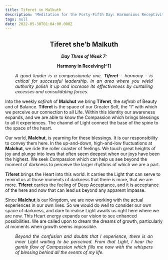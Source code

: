 ```yaml
---
title: Tiferet in Malkuth
description: 'Meditation for the Forty-Fifth Day: Harmonious Receptivity'
tags: null
date: 2022-05-30T01:04:00.000Z
---
```


<div style="font-weight: bold; text-align:center">
<h2>Tiferet she’b Malkuth</h2>
<i>Day Three of Week 7:</i> 
<p>Harmony in Receiving[^1]</p>

</div>

<div style="text-align: justify; margin-left: 2rem; margin-right: 2rem; font-style:italic">
A good leader is a compassionate one. <strong>Tiferet</strong> - harmony - is critical for successful leadership. In an area where you wield authority  polish it up and increase its effectiveness by curtailing excesses and consolidating forces.
</div>

Into the weekly _sefirah_ of **Malchut** we bring **Tiferet**, the _sefirah_ of Beauty and of Balance. **Tiferet** is the space of our Greater Self, the “I” with which we perceive our connection to all Life. Within this identity our awareness expands, and we are able to know the Compassion which brings blessings to all it experiences. The channel of Light connect the base of the spine to the space of the heart.

Our world, **Malchut**, is yearning for these blessings. It is our responsibility to convey them here. In the up-and-down, high-and-low fluctuations at **Malchut**, we ride the roller coaster of feelings. We touch great heights of joy and plunge into lows that often seem deepest when our joys have been the highest. We seek Compassion which can help us see beyond the moment of darkness to perceive the larger rhythms of which we are a part.

**Tiferet** brings the Heart into this world. It carries the Light that can serve to remind us at those moments of darkness that there is more, that we are more. **Tiferet** carries the feeling of Deep Acceptance, and it is acceptance of the here and now that can lead us beyond any apparent impasse.

Since **Malchut** is our Kingdom, we are now working with the actual experiences in our own lives. So we would do well to consider our own space of darkness, and dare to realise Light awaits us right here where we are now. This Heart energy expands our vision to see enhanced possibilities. We are called upon to dream the dreams of growth, particularly at moments when growth seems impossible.

<div style="text-align: justify; margin-left: 2rem; margin-right: 2rem; font-style:italic">

Beyond the confusion and doubts that I experience, there is an inner Light waiting to be perceived. From that Light, I hear the gentle flow of Compassion which fills me now with the whispers of blessing behind all the events of my life.

</div>
